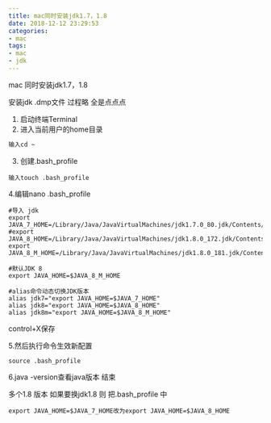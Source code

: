 ```yaml
---
title: mac同时安装jdk1.7，1.8
date: 2018-12-12 23:29:53
categories:
- mac
tags:
- mac
- jdk
---
```


mac 同时安装jdk1.7，1.8

安装jdk .dmp文件 过程略 全是点点点 

1. 启动终端Terminal 
2. 进入当前用户的home目录
```sh
输入cd ~ 
```
3. 创建.bash_profile 
```shell
输入touch .bash_profile
```
4.编辑nano .bash_profile

```shell
#导入 jdk
export JAVA_7_HOME=/Library/Java/JavaVirtualMachines/jdk1.7.0_80.jdk/Contents/Home
#export JAVA_8_HOME=/Library/Java/JavaVirtualMachines/jdk1.8.0_172.jdk/Contents/Home
export JAVA_8_M_HOME=/Library/Java/JavaVirtualMachines/jdk1.8.0_181.jdk/Contents/Home

#默认JDK 8
export JAVA_HOME=$JAVA_8_M_HOME

#alias命令动态切换JDK版本
alias jdk7="export JAVA_HOME=$JAVA_7_HOME"
alias jdk8="export JAVA_HOME=$JAVA_8_HOME"
alias jdk8m="export JAVA_HOME=$JAVA_8_M_HOME"
```
control+X保存 

5.然后执行命令生效新配置 
```shell
source .bash_profile
```

6.java -version查看java版本 结束

多个1.8 版本
如果要换jdk1.8 则 把.bash_profile 中
```shell
export JAVA_HOME=$JAVA_7_HOME改为export JAVA_HOME=$JAVA_8_HOME
```